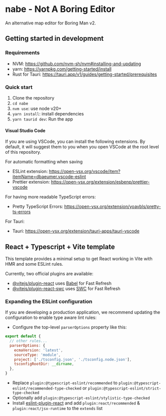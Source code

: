 # nabe - Not A Boring Editor

An alternative map editor for Boring Man v2.

## Getting started in development

### Requirements

- NVM: https://github.com/nvm-sh/nvm#installing-and-updating
- yarn: https://yarnpkg.com/getting-started/install
- Rust for Tauri: https://tauri.app/v1/guides/getting-started/prerequisites

### Quick start

1. Clone the repository
2. `cd nabe`
3. `nvm use`: use node v20+
4. `yarn install`: install dependencies
5. `yarn taurid dev`: Run the app

#### Visual Studio Code

If you are using VSCode, you can install the following extensions.
By default, it will suggest them to you when you open VSCode at the root level of this repository.

For automatic formatting when saving

- ESLint extension: https://open-vsx.org/vscode/item?itemName=dbaeumer.vscode-eslint
- Prettier extension: https://open-vsx.org/extension/esbenp/prettier-vscode

For having more readable TypeScript errors:

- Pretty TypeScript Errors: https://open-vsx.org/extension/yoavbls/pretty-ts-errors

For Tauri:

- Tauri: https://open-vsx.org/extension/tauri-apps/tauri-vscode

## React + Typescript + Vite template

This template provides a minimal setup to get React working in Vite with HMR and some ESLint rules.

Currently, two official plugins are available:

- [@vitejs/plugin-react](https://github.com/vitejs/vite-plugin-react/blob/main/packages/plugin-react/README.md) uses [Babel](https://babeljs.io/) for Fast Refresh
- [@vitejs/plugin-react-swc](https://github.com/vitejs/vite-plugin-react-swc) uses [SWC](https://swc.rs/) for Fast Refresh

### Expanding the ESLint configuration

If you are developing a production application, we recommend updating the configuration to enable type aware lint rules:

- Configure the top-level `parserOptions` property like this:

```js
export default {
  // other rules...
  parserOptions: {
    ecmaVersion: 'latest',
    sourceType: 'module',
    project: ['./tsconfig.json', './tsconfig.node.json'],
    tsconfigRootDir: __dirname,
  },
}
```

- Replace `plugin:@typescript-eslint/recommended` to `plugin:@typescript-eslint/recommended-type-checked` or `plugin:@typescript-eslint/strict-type-checked`
- Optionally add `plugin:@typescript-eslint/stylistic-type-checked`
- Install [eslint-plugin-react](https://github.com/jsx-eslint/eslint-plugin-react) and add `plugin:react/recommended` & `plugin:react/jsx-runtime` to the `extends` list
